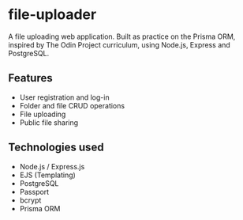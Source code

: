 # file-uploader
A file uploading web application. Built as practice on the Prisma ORM, inspired by The Odin Project curriculum, using Node.js, Express and PostgreSQL.

## Features
* User registration and log-in
* Folder and file CRUD operations
* File uploading
* Public file sharing

## Technologies used
* Node.js / Express.js
* EJS (Templating)
* PostgreSQL
* Passport
* bcrypt
* Prisma ORM